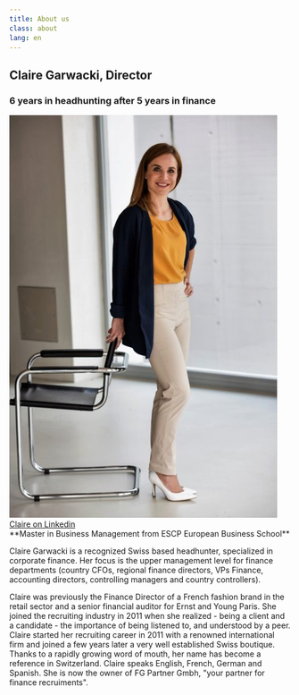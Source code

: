 ```yaml
---
title: About us
class: about
lang: en
---
```


## Claire Garwacki, Director
### 6 years in headhunting after 5 years in finance

<img src="/assets/img/small/480_claire_debout.jpg" class="portrait_about"/>

<a target="_blank" href="https://ch.linkedin.com/in/claire-garwacki-a9029125">
Claire on Linkedin</a><br>
**Master in Business Management from ESCP European Business School**

Claire Garwacki is a recognized Swiss based headhunter, specialized in
corporate finance.
Her focus is the upper management level for finance departments (country CFOs, 
regional finance directors, VPs Finance, accounting directors, controlling managers 
and country controllers).

Claire was previously the Finance Director of a French fashion brand in the
retail sector and a senior financial auditor for Ernst and Young Paris.
She joined the recruiting industry in 2011 when she realized - being a
client and a candidate - the importance of being listened to, and
understood by a peer. Claire started her recruiting career in 2011 with a
renowned international firm and joined a few years later a very well
established Swiss boutique. Thanks to a rapidly growing word of mouth,
her name has become a reference in Switzerland.
Claire speaks English, French, German and Spanish.
She is now the owner of FG Partner Gmbh, "your partner for finance recruiments".
